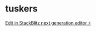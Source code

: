 # tuskers

[Edit in StackBlitz next generation editor ⚡️](https://stackblitz.com/~/github.com/sejijohn/tuskers)